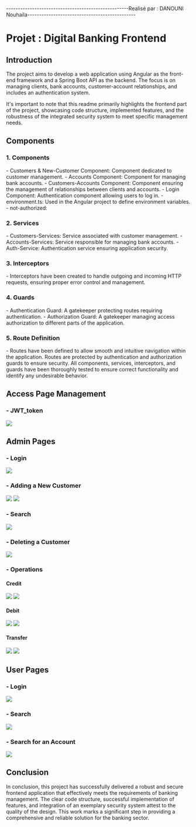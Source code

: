 ----------------------------------------------------Realisé par : DANOUNI Nouhaila----------------------------------------------

<h1>Projet : Digital Banking Frontend </h1>

<h2>Introduction</h2>
The project aims to develop a web application using Angular as the front-end framework and a Spring Boot API as the backend. The focus is on managing clients, bank accounts, customer-account relationships, and includes an authentication system.

It's important to note that this readme primarily highlights the frontend part of the project, showcasing code structure, implemented features, and the robustness of the integrated security system to meet specific management needs.

<h2>Components</h2>

<h3>1. Components</h3>
- Customers & New-Customer Component: Component dedicated to customer management.
- Accounts Component: Component for managing bank accounts.
- Customers-Accounts Component: Component ensuring the management of relationships between clients and accounts.
- Login Component: Authentication component allowing users to log in.
- environment.ts: Used in the Angular project to define environment variables.
- not-authorized:

<h3>2. Services</h3>
- Customers-Services: Service associated with customer management.
- Accounts-Services: Service responsible for managing bank accounts.
- Auth-Service: Authentication service ensuring application security.

<h3>3. Interceptors</h3>
- Interceptors have been created to handle outgoing and incoming HTTP requests, ensuring proper error control and management.

<h3>4. Guards</h3>
- Authentication Guard: A gatekeeper protecting routes requiring authentication.
- Authorization Guard: A gatekeeper managing access authorization to different parts of the application.

<h3>5. Route Definition</h3>
- Routes have been defined to allow smooth and intuitive navigation within the application. Routes are protected by authentication and authorization guards to ensure security. All components, services, interceptors, and guards have been thoroughly tested to ensure correct functionality and identify any undesirable behavior.

<h2>Access Page Management</h2>

<h3>- JWT_token</h3>
<img src="captures/jwt_token.PNG">


<h2>Admin Pages</h2>

<h3>- Login</h3>
<img src="captures/login_admin.PNG">

<h3>- Adding a New Customer</h3>
<img src="captures/new_customer_form_validate_champs_admin.PNG">
<img src="captures/new_customer_form_validate_champs_message_sucess_admin.PNG">

<h3>- Search</h3>
<img src="captures/search_customer_admin.PNG">


<h3>- Deleting a Customer</h3>
<img src="captures/delete_customer_admin.PNG">


<h3>- Operations</h3>
<h4> Credit </h4>
<img src="captures/credit_operation_admin.PNG">
<img src="captures/apres_credit_operation_admin.PNG">

<h4>  Debit</h4>
<img src="captures/debit_operation_admin.PNG">
<img src="captures/apres_debit_operation_admin.PNG">

<h4>  Transfer </h4>

<img src="captures/transfer_operation_admin.PNG">
<img src="captures/apres_tansfer_operation_admin.PNG">


<h2>User Pages</h2>

<h3>- Login</h3>
<img src="captures/login_user.PNG">


<h3>- Search</h3>
<img src="captures/search_customer_user_by_nom.PNG">

<h3>- Search for an Account</h3>
<img src="captures/account_user.PNG">


<h2>Conclusion</h2>
In conclusion, this project has successfully delivered a robust and secure frontend application that effectively meets the requirements of banking management. The clear code structure, successful implementation of features, and integration of an exemplary security system attest to the quality of the design. This work marks a significant step in providing a comprehensive and reliable solution for the banking sector.
